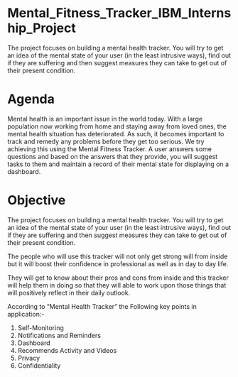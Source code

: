 # Mental_Fitness_Tracker_IBM_Internship_Project
The project focuses on building a mental health tracker.   You will try to get an idea of the mental state of your user (in the least intrusive ways), find out if they are suffering and then suggest measures they can take to get out of their present condition. 

# Agenda
Mental health is an important issue in the world today. With a large population now working from home and staying away from loved ones, the mental health situation has deteriorated. As such, it becomes important to track and remedy any problems before they get too serious.
We try achieving this using the Mental Fitness Tracker. A user answers some questions and based on the answers that they provide, you will suggest tasks to them and maintain a record of their mental state for displaying on a dashboard.

# Objective

The project focuses on building a mental health tracker. You will try to get an idea of the mental state of your user (in the least intrusive ways), find out if they are suffering and then suggest measures they can take to get out of their present condition.

The people who will use this tracker will not only get strong will from inside but it will boost their confidence in professional as well as in day to day life.

They will get to know about their pros and cons from inside and this tracker will help them in doing so that they will able to work upon those things that will positively reflect in their daily outlook.

According to “Mental Health Tracker” the Following key points in application:-

1) Self-Monitoring
2) Notifications and Reminders
3) Dashboard
4) Recommends Activity and Videos
5) Privacy
6) Confidentiality
